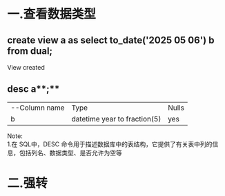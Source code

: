 # 一.查看数据类型

## **create** **view a as select to_date('2025 05 06') b from dual;**

View created
 
## **desc** **a****;**

|   |   |   |
|---|---|---|
|--Column name|Type|Nulls|
|b|datetime year to fraction(5)|yes|
 
Note:  
1.在 SQL中，DESC 命令用于描述数据库中的表结构，它提供了有关表中列的信息，包括列名、数据类型、是否允许为空等
    
# 二.强转
